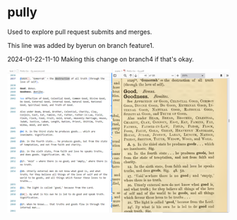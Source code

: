 # pully

Used to explore pull request submits and merges.

This line was added by byerun on branch feature1.

2024-01-22-11-10 Making this change on branch4 if that's okay.

![image](image.png)
